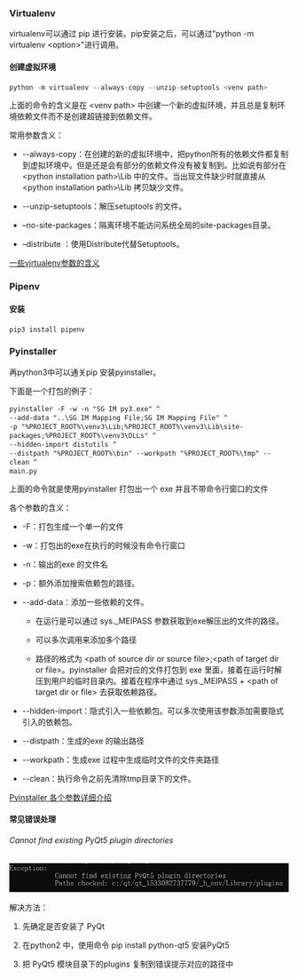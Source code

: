 ### Virtualenv

virtualenv可以通过 pip 进行安装。pip安装之后，可以通过"python -m virtualenv \<option\>"进行调用。

#### 创建虚拟环境

```python
python -m virtualenv --always-copy --unzip-setuptools <venv path>
```

上面的命令的含义是在 \<venv path\> 中创建一个新的虚拟环境，并且总是复制环境依赖文件而不是创建超链接到依赖文件。

常用参数含义：

- --always-copy：在创建的新的虚拟环境中，把python所有的依赖文件都复制到虚拟环境中。但是还是会有部分的依赖文件没有被复制到。比如说有部分在 \<python installation path\>\Lib 中的文件。当出现文件缺少时就直接从\<python installation path\>\Lib 拷贝缺少文件。

- --unzip-setuptools：解压setuptools 的文件。

- –no-site-packages：隔离环境不能访问系统全局的site-packages目录。

- –distribute ：使用Distribute代替Setuptools。

[一些virtualenv参数的含义](https://blog.csdn.net/u012734441/article/details/55044025/)



### Pipenv

#### 安装

```shell
pip3 install pipenv
```



### Pyinstaller

再python3中可以通关pip 安装pyinstaller。

下面是一个打包的例子：

```batch
pyinstaller -F -w -n "SG IM py3.exe" ^
--add-data "..\SG IM Mapping File;SG IM Mapping File" ^
-p "%PROJECT_ROOT%\venv3\Lib;%PROJECT_ROOT%\venv3\Lib\site-packages;%PROJECT_ROOT%\venv3\DLLs" ^
--hidden-import distutils ^
--distpath "%PROJECT_ROOT%\bin" --workpath "%PROJECT_ROOT%\tmp" --clean ^
main.py
```

上面的命令就是使用pyinstaller 打包出一个 exe 并且不带命令行窗口的文件

各个参数的含义：

- -F：打包生成一个单一的文件

- -w：打包出的exe在执行的时候没有命令行窗口

- -n：输出的exe 的文件名

- -p：额外添加搜索依赖包的路径。

- --add-data：添加一些依赖的文件。
  
  - 在运行是可以通过 sys._MEIPASS 参数获取到exe解压出的文件的路径。
  
  - 可以多次调用来添加多个路径
  
  - 路径的格式为 \<path of source dir or source file\>;\<path of target dir or file\>。pyinstaller 会把对应的文件打包到 exe 里面，接着在运行时解压到用户的临时目录内。接着在程序中通过 sys._MEIPASS + \<path of target dir or file\> 去获取依赖路径。

- --hidden-import：隐式引入一些依赖包。可以多次使用该参数添加需要隐式引入的依赖包。

- --distpath：生成的exe 的输出路径

- --workpath：生成exe 过程中生成临时文件的文件夹路径

- --clean：执行命令之前先清除tmp目录下的文件。

[Pyinstaller 各个参数详细介绍](https://blog.csdn.net/weixin_39000819/article/details/80942423)

#### 常见错误处理

###### Cannot find existing PyQt5 plugin directories

![](img/PyQt5_Plugin_Not_Found.png)

解决方法：<br>

1. 先确定是否安装了 PyQt

2. 在python2 中，使用命令 pip install python-qt5 安装PyQt5

3. 把 PyQt5 模块目录下的plugins 复制到错误提示对应的路径中
